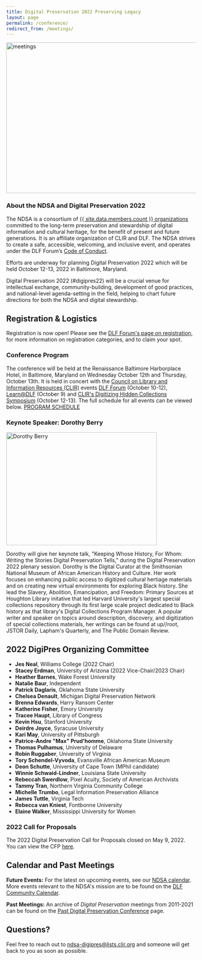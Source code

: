 ```yaml
---
title: Digital Preservation 2022 Preserving Legacy
layout: page
permalink: /conference/
redirect_from: /meetings/
---
```


<img alt="meetings" width="820" height="400" class="center" src='{{ "/images/conferences/DigiPres-2022-820x400.jpg"  | prepend: site.baseurl }}'>


### About the NDSA and Digital Preservation 2022
The NDSA is a consortium of [{{ site.data.members.count }} organizations](/membership/members/) committed to the long-term preservation and stewardship of digital information and cultural heritage, for the benefit of present and future generations. It is an affiliate organization of CLIR and DLF. The NDSA strives to create a safe, accessible, welcoming, and inclusive event, and operates under the DLF Forum’s [Code of Conduct](https://www.diglib.org/code).

Efforts are underway for planning Digital Preservation 2022 which will be held October 12-13, 2022 in Baltimore, Maryland.  

Digital Preservation 2022 (#digipres22) will be a crucial venue for intellectual exchange, community-building, development of good practices, and national-level agenda-setting in the field, helping to chart future directions for both the NDSA and digital stewardship.

## Registration & Logistics
Registration is now open! Please see the [DLF Forum's page on registration,](https://forum2022.diglib.org/registration/) for more information on registration categories, and to claim your spot. 

### Conference Program
The conference will be held at the Renaissance Baltimore Harborplace Hotel, in Baltimore, Maryland on Wednesday October 12th and Thursday, October 13th. It is held in concert with the [Council on Library and Information Resources (CLIR)](https://www.clir.org/) events [DLF Forum](https://forum2022.diglib.org/) (October 10-12), [Learn@DLF](https://forum2022.diglib.org/affiliated-events/learndlf/) (October 9) and [CLIR's Digitizing Hidden Collections Symposium](https://www.clir.org/hiddencollections/events/2022-symposium/) (October 12-13). The full schedule for all events can be viewed below.
[PROGRAM SCHEDULE](https://clirevents2022.sched.com/)

### Keynote Speaker: Dorothy Berry
<img alt="Dorothy Berry" width="400" height="300"  src='{{ "/images/conferences/berry.jpg" }}'>

Dorothy will give her keynote talk, "Keeping Whose History, For Whom: Writing the Stories Digital Preservation Tells," during the Digital Preservation 2022 plenary session. Dorothy is the Digital Curator at the Smithsonian National Museum of African American History and Culture. Her work focuses on enhancing public access to digitized cultural hertiage materials and on creating new virtual environments for exploring Black history. She lead the Slavery, Abolition, Emancipation, and Freedom: Primary Sources at Houghton Library initative that led Harvard University's largest special collections repository through its first large scale project dedicated to Black history as that library's Digital Collections Program Manager. A popular writer and speaker on topics around description, discovery, and digitization of special collections materials, her writings can be found at up//root, JSTOR Daily, Lapham's Quarterly, and The Public Domain Review.

## 2022 DigiPres Organizing Committee

- **Jes Neal**, Williams College (2022 Chair)
- **Stacey Erdman**, University of Arizona (2022 Vice-Chair/2023 Chair)
- **Heather Barnes**, Wake Forest University
- **Natalie Baur**, Independent
- **Patrick Daglaris**, Oklahoma State University
- **Chelsea Denault**, Michigan Digital Preservation Network
- **Brenna Edwards**, Harry Ransom Center
- **Katherine Fisher**, Emory University
- **Tracee Haupt**, Library of Congress
- **Kevin Hsu**, Stanford University
- **Deirdre Joyce**, Syracuse University
- **Kari May**, University of Pittsburgh
- **Patrice-Andre "Max" Prud'homme**, Oklahoma State University
- **Thomas Pulhamus**, University of Delaware
- **Robin Ruggaber**, University of Virginia
- **Tory Schendel-Vyvoda**, Evansville African American Museum
- **Deon Schutte**, University of Cape Town (MPhil candidate)
- **Winnie Schwaid-Lindner**, Louisiana State University
- **Rebeccah Swerdlow**, Pixel Acuity, Society of American Archivists
- **Tammy Tran**, Northern Virginia Community College
- **Michelle Trumbo**, Legal Information Preservation Alliance
- **James Tuttle**, Virginia Tech
- **Rebecca van Kniest**, Fontbonne University
- **Elaine Walker**, Mississippi University for Women
 
<!--## Sponsor Opportunities
As a [Digital Preservation and DLF Forum sponsor](https://forum2021.diglib.org/sponsorship-opportunities/) you will be part of the premier digital stewardship conference that fosters leadership, builds community, sets grassroots agendas, and organizes for action. Sponsorship options are limited and will go quickly! The 2022 sponsorhip opportunities are forthcoming.-->

### 2022 Call for Proposals
The 2022 Digital Preservation Call for Proposals closed on May 9, 2022. You can view the CFP [here](/conference/digital-preservation-2022/cfp/).
 
## Calendar and Past Meetings
**Future Events:** For the latest on upcoming events, see our [NDSA calendar](/calendar). More events relevant to the NDSA's mission are to be found on the [DLF Community Calendar](https://www.diglib.org/opportunities/calendar/).

**Past Meetings:** An archive of _Digital Preservation_ meetings from 2011-2021 can be found on the [Past Digital Preservation Conference](/conference/digital-preservation/past/) page.  

## Questions?
Feel free to reach out to ndsa-digipres@lists.clir.org and someone will get back to you as soon as possible.

<!--### Thank you for attending Digital Preservation 2021: Embracing Digitality!
The NDSA Digital Preservation conference is the annual meeting of the NDSA and helps chart future directions for both the NDSA and the greater digital stewardship field. It is a crucial venue for intellectual exchange, community building, development of good practices, and agenda-setting in the digital stewardship field. **Digital Preservation 2021: Embracing Digitality (#DigiPres21) was held online on Thursday, November 4 2021** on World Digital Preservation Day and in concert with the [Council on Library and Information Resources (CLIR)](https://www.clir.org/) events [DLF Forum](https://forum2021.diglib.org/) (November 1-3) and [Learn@DLF](https://forum2021.diglib.org/learndlf/) (November 8-10)

## Conference Program and Proceedings
Held online November 4, 2021, the slide decks of the presentations for Digital Preservation 2021: Embracing Digitality are available, and recordings will be forthcoming.
- Slide decks are available on the [Open Science Framework (OSF)](https://osf.io/meetings/ndsa2021)
- Recordings will be posted on the [NDSA YouTube Channel](https://www.youtube.com/channel/UC3WdMHeOtusuNiYrOrM5USA/videos) by early 2022
- We are so grateful to our [2021 CLIR events sponsors](https://forum2021.diglib.org/sponsorship-opportunities/sponsors/)!-->
